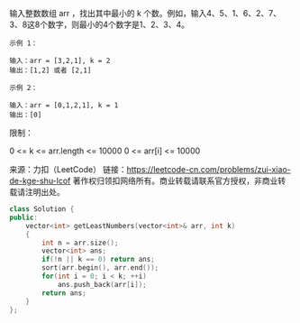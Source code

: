 输入整数数组 arr ，找出其中最小的 k 个数。例如，输入4、5、1、6、2、7、3、8这8个数字，则最小的4个数字是1、2、3、4。

 ```
示例 1：

输入：arr = [3,2,1], k = 2
输出：[1,2] 或者 [2,1]

示例 2：

输入：arr = [0,1,2,1], k = 1
输出：[0]
 ```


限制：

0 <= k <= arr.length <= 10000
0 <= arr[i] <= 10000

来源：力扣（LeetCode）
链接：https://leetcode-cn.com/problems/zui-xiao-de-kge-shu-lcof
著作权归领扣网络所有。商业转载请联系官方授权，非商业转载请注明出处。



```cpp
class Solution {
public:
    vector<int> getLeastNumbers(vector<int>& arr, int k) 
    {
        int n = arr.size();
        vector<int> ans;
        if(!n || k == 0) return ans;
        sort(arr.begin(), arr.end());
        for(int i = 0; i < k; ++i)
            ans.push_back(arr[i]);
        return ans; 
    }
};
```

